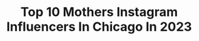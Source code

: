 ---
title: Top 10 Mothers Instagram Influencers In Chicago In 2023
description: >-
  Find top mothers Instagram influencers in Chicago in 2023. Most popular hashtags: #chicago #love #family #mother.
platform: Instagram
hits: 57
text_top: Analyze the top-rated Instagram influencers on inBeat.
text_bottom: Our search engine aggregates 57 Instagram influencers like this in Chicago, United States for you to contact.
profiles:
  - username: "zooooobear"
    fullname: >-
      Z O Y A
    bio: >-
      Chicago blogger sharing fashion, lifestyle, & beauty inspo for empowered, goal oriented women!❤️ 💌: zalam.inquiries@gmail.com Where to shop my posts⤵️
    location: "United States"
    followers: 52393
    engagement: 361
    commentsToLikes: 0.141302
    id: ck5q2mmjfgrin0i11uffb9ssr
    verified: false
    hashtags: "#momtobe, #chicagobloggers, #pregnantlife, #babycenterbabies"
  - username: "jmilagrosplus"
    fullname: >-
      Jessica Milagros
    bio: >-
      She/ Her 🇵🇷 Plus Size Model | CBS Big Brother 21 | | Body Positive Advocate | Latinx | Wife & Mother | IPM Models 📍Chicago 📍NYC 📍LA
    location: "United States"
    followers: 90569
    engagement: 204
    commentsToLikes: 0.044904
    id: ck5cb5jc9eru00i11kyn6idcr
    verified: true
    hashtags: "#iamlatina, #plussizefashion, #celebratemysize, #latinx"
  - username: "angi_lalonde"
    fullname: >-
      Angi LaLonde | oak&haven
    bio: >-
      ✧ keeping it simple everyday in life, style & home ✧ wife to Dan | mom to AJ ✧ chicago ✧ ✉️: angi@oakandhaven.com ✧ shop my instagram ↴
    location: "United States"
    followers: 4981
    engagement: 270
    commentsToLikes: 0.147251
    id: ck8t8o7zdl4260j78e9j3zyit
    verified: false
    hashtags: "#ltkunder50, #ajlalonde, #oakandhavenblog, #oakandhaven"
  - username: "teddyandtina"
    fullname: >-
      TeddyAndTinaCampbell
    bio: >-
      Husband&wife | parents of 5 |Jesus ❤️rs & followers |music makers |Tina @iAmTinaCampbell | 10 Minutes With Teddy And Tina & Booking👇🏾
    location: "United States"
    followers: 519703
    engagement: 118
    commentsToLikes: 0.030755
    id: ck0uaidsuc8rq0i19gmhpdg2v
    verified: true
    hashtags: "#bible, #hope, #kids, #repost"
  - username: "jd.moha"
    fullname: >-
      Mohammad Jamal Deen ☤
    bio: >-
      Nomad Humanitarian & CRNA ⛑ Lost in a land of fashion bloggers, models, vacationers, foodies, animals & some damn good poetry. Watch my TedTalk ⬇️
    location: "United States"
    followers: 64723
    engagement: 735
    commentsToLikes: 0.031666
    id: ck8tbklasw08v0j78vllz9be4
    verified: false
    hashtags: "#nursing, #birthday, #love, #hospital"
  - username: "roxie_cepeda"
    fullname: >-
      Roxy Cepeda
    bio: >-
      Outfits+inspirations 😀 •Wife•Momma of 3•Latina•Chicago lover of coffee☕️•fashion💕•Plants🌱wine🍷 Click the link⬇️ to shop my outfits 😀
    location: "United States"
    followers: 9174
    engagement: 616
    commentsToLikes: 0.041422
    id: ck6tj3mst1xyz0j714pztvbec
    verified: false
    hashtags: "#girl, #photooftheday, #photoshoot, #beauty"
  - username: "thebrewnette_"
    fullname: >-
      
    bio: >-
      Emma- Taking each day one beer at a time..sometimes more. 📍Chicagoland area. Untappd-Emily12593
    location: "United States"
    followers: 14133
    engagement: 411
    commentsToLikes: 0.034763
    id: ckap3298r18sv0i786iznhxhu
    verified: false
    hashtags: "#craftbeergirl, #brewnette, #ipa, #listermannbrewing"
  - username: "mamajbirdy"
    fullname: >-
      Jes Ann Hall, RN
    bio: >-
      wife & mother baby girl due January🤰🏼 registered nurse Chicago native @mamajbirdyphotography
    location: "United States"
    followers: 10576
    engagement: 400
    commentsToLikes: 0.069291
    id: ck8tb3phlu5730j7851vys3jz
    verified: false
    hashtags: "#adayinscrubs, #movementbybuttersoft, #uagiveaways, #mrshall"
  - username: "stavkb"
    fullname: >-
      Stav Koren
    bio: >-
      Chicago 📍 TLV Beauty blogger 💄 Youtuber 📷 Travel vlogger 🌏 Mother of JOHNNIE 👦🏼 Arya Lea 👧🏼 & KHALEESI 🐈 Vegeterian
    location: "United States"
    followers: 5762
    engagement: 367
    commentsToLikes: 0.192115
    id: ckap1k2eouv6y0i78loh9pirq
    verified: false
    hashtags: "#cliniqueisrael, #terazzo, #avrahamiflowers, #hanukkah"
  - username: "dibifletcher"
    fullname: >-
      Dibi Fletcher
    bio: >-
      Writer, Artist, Wife, Mother, Magic Women... . Author “Fletcher: A Lifetime in Surf” Published by Rizzoli
    location: "United States"
    followers: 28231
    engagement: 110
    commentsToLikes: 0.087270
    id: ck5buartchgdg0i11flvba7q6
    verified: false
    hashtags: "#sendit, #fullsend, #humor, #dance"
---